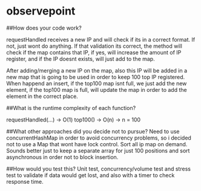 # observepoint

##How does your code work?

requestHandled receives a new IP and will check if its in a correct format. If not, just wont do anything. If that validation its correct, the method will check if the map contains that IP, if yes, will increase the amount of IP register, and if the IP doesnt exists, will just add to the map.

After adding/merging a new IP on the map, also this IP will be added in a new map that is going to be used in order to keep 100 top IP registered. When happend an insert, if the top100 map isnt full, we just add the new element, if the top100 map is full, will update the map in order to add the element in the correct place.


##What is the runtime complexity of each function?

requestHandled(...)  -> O(1) 
top100() -> O(n) -> n = 100

##What other approaches did you decide not to pursue?
Need to use concurrentHashMap in order to avoid concurrency problems, so i decided not to use a Map that wont have lock control.
Sort all ip map on demand. Sounds better just to keep a separate array for just 100 positions and sort asynchronous in order not to block insertion.

##How would you test this?
Unit test, concurrency/volume test and stress test  to validate if data would get lost, and also with a timer to check response time.


